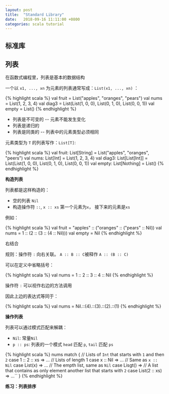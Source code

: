 ```yaml
---
layout: post
title:  "Standard Library"
date:   2018-09-16 11:11:00 +0800
categories: scala tutorial
---
```


## 标准库

## 列表

在函数式编程里，列表是基本的数据结构

一个以 `x1, ..., xn` 为元素的列表通常写成：`List(x1, ..., xn)` ：

{% highlight scala %}
val fruit = List("apples", "oranges", "pears")
val nums = List(1, 2, 3, 4)
val diag3 = List(List(1, 0, 0), List(0, 1, 0), List(0, 0, 1))
val empty = List()
{% endhighlight %}

- 列表是不可变的 -- 元素不能发生变化
- 列表是递归的
- 列表是同类的 -- 列表中的元素类型必须相同

元素类型为 `T` 的列表写作：`List[T]`:

{% highlight scala %}
val fruit: List[String] = List("apples", "oranges", "peers")
val nums: List[Int] = List(1, 2, 3, 4)
val diag3: List[List[Int]] = List(List(1, 0, 0), List(0, 1, 0), List(0, 0, 1))
val empty: List[Nothing] = List()
{% endhighlight %}

**构造列表**

列表都是这样构造的：

- 空的列表 `Nil`
- 构造操作符 `::`, `x :: xs` 第一个元素为`x`， 接下来的元素是`xs`

例如：

{% highlight scala %}
val fruit = "apples" :: ("oranges" :: ("pears" :: Nil))
val nums = 1 :: (2 :: (3 :: (4 :: Nil)))
val empty = Nil
{% endhighlight %}

右结合

规则：操作符 `:` 向右关联。
`A :: B :: C`被释作 `A :: (B :: C)`

可以在定义中省略括号：

{% highlight scala %}
val nums = 1 :: 2 :: 3 :: 4 :: Nil
{% endhighlight %}

操作符 `:` 可以视作右边的方法调用

因此上边的表达式等同于：

{% highlight scala %}
val nums = Nil.::(4).::(3).::(2).::(1)
{% endhighlight %}

**操作列表**

列表可以通过模式匹配来解耦：

- `Nil`: 常量`Nil`
- `p :: ps`: 列表的一个模式 `head` 匹配 `p`, `tail` 匹配 `ps`

{% highlight scala %}
nums match {
  // Lists of `Int` that starts with `1` and then `2`
  case 1 :: 2 :: xs => ...
  // Lists of length 1
  case x :: Nil => ...
  // Same as `x :: Nil`
  case List(x) => ...
  // The empth list, same as `Nil`
  case Lisgt() =>
  // A list that contains as only element another list that starts with `2`
  case List(2 :: xs) => ...``
}
{% endhighlight %}

**练习：列表排序**



